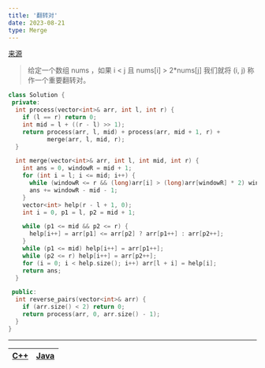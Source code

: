 ```yaml
---
title: '翻转对'
date: 2023-08-21
type: Merge
---
```


[来源](https://leetcode.cn/problems/reverse-pairs/)

> 给定一个数组 nums ，如果 i < j 且 nums[i] > 2\*nums[j] 我们就将 (i, j) 称作一个重要翻转对。

```cpp
class Solution {
 private:
  int process(vector<int>& arr, int l, int r) {
    if (l == r) return 0;
    int mid = l + ((r - l) >> 1);
    return process(arr, l, mid) + process(arr, mid + 1, r) +
           merge(arr, l, mid, r);
  }

  int merge(vector<int>& arr, int l, int mid, int r) {
    int ans = 0, windowR = mid + 1;
    for (int i = l; i <= mid; i++) {
      while (windowR <= r && (long)arr[i] > (long)arr[windowR] * 2) windowR++;
      ans += windowR - mid - 1;
    }
    vector<int> help(r - l + 1, 0);
    int i = 0, p1 = l, p2 = mid + 1;

    while (p1 <= mid && p2 <= r) {
      help[i++] = arr[p1] <= arr[p2] ? arr[p1++] : arr[p2++];
    }
    while (p1 <= mid) help[i++] = arr[p1++];
    while (p2 <= r) help[i++] = arr[p2++];
    for (i = 0; i < help.size(); i++) arr[l + i] = help[i];
    return ans;
  }

 public:
  int reverse_pairs(vector<int>& arr) {
    if (arr.size() < 2) return 0;
    return process(arr, 0, arr.size() - 1);
  }
}
```

<hr/>

| [C++](https://github.com/ZhengKe996/DS/blob/main/src/merge_sort/bigger_than_right_twice.cpp) | [Java](https://github.com/ZhengKe996/DS/blob/main/src/merge_sort/bigger_than_right_twice.java) |
| :------------------------------------------------------------------------------------------: | :--------------------------------------------------------------------------------------------: |
